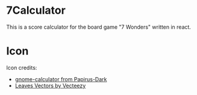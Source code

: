 # 7Calculator

This is a score calculator for the board game "7 Wonders" written in react.

# Icon

Icon credits:

- [gnome-calculator from Papirus-Dark](https://github.com/PapirusDevelopmentTeam/papirus-icon-theme)
- [Leaves Vectors by Vecteezy]("https://www.vecteezy.com/free-vector/leaves")